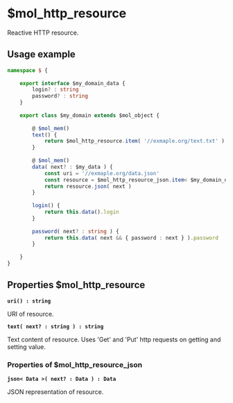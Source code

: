 # $mol_http_resource

Reactive HTTP resource.

## Usage example

```typescript
namespace $ {
	
	export interface $my_domain_data {
		login? : string
		password? : string
	} 
	
	export class $my_domain extends $mol_object {
		
		@ $mol_mem()
		text() {
			return $mol_http_resource.item( '//exmaple.org/text.txt' ).text()
		}
		
		@ $mol_mem()
		data( next? : $my_data ) {
			const uri = '//exmaple.org/data.json'
			const resource = $mol_http_resource_json.item< $my_domain_data >( uri )
			return resource.json( next )
		}
		
		login() {
			return this.data().login
		}
		
		password( next? : string ) {
			return this.data( next && { password : next } ).password
		}
		
	}
}
```

## Properties $mol_http_resource

**`uri() : string`**

URI of resource.

**`text( next? : string ) : string`**

Text content of resource. Uses 'Get' and 'Put' http requests on getting and setting value.

### Properties of $mol_http_resource_json

**`json< Data >( next? : Data ) : Data`**

JSON representation of resource.
